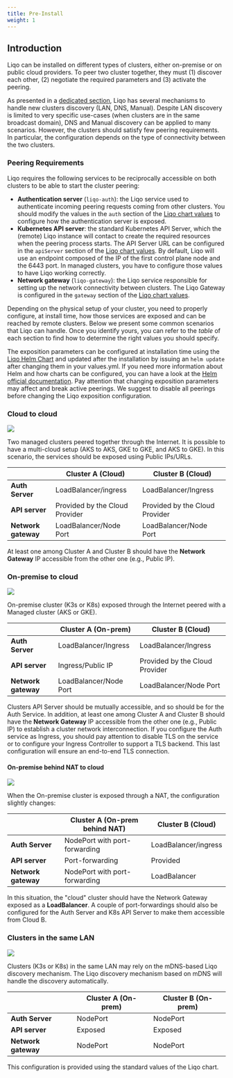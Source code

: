 ```yaml
---
title: Pre-Install
weight: 1
---
```


## Introduction

Liqo can be installed on different types of clusters, either on-premise or on public cloud providers. To peer two cluster together, they must (1) discover each other, (2) negotiate the required parameters and (3) activate the peering.

As presented in a [dedicated section](/user/post-install/discovery), Liqo has several mechanisms to handle new clusters discovery (LAN, DNS, Manual). Despite LAN discovery is limited to very specific use-cases (when clusters are in the same broadcast domain), DNS and Manual discovery can be applied to many scenarios.
However, the clusters should satisfy few peering requirements. In particular, the configuration depends on the type of connectivity between the two clusters. 

### Peering Requirements

Liqo requires the following services to be reciprocally accessible on both clusters to be able to start the cluster peering:

* **Authentication server** (`liqo-auth`): the Liqo service used to authenticate incoming peering requests coming from other clusters. You should modify the values in the ``auth`` section of the [Liqo chart values](/user/install/chart_values) to configure how the authentication server is exposed.
* **Kubernetes API server**: the standard Kubernetes API Server, which the (remote) Liqo instance will contact to create the required resources when the peering process starts. The API Server URL can be configured in the ``apiServer`` section of the [Liqo chart values](/user/install/chart_values). By default, Liqo will use an endpoint composed of the IP of the first control plane node and the 6443 port. In managed clusters, you have to configure those values to have Liqo working correctly.
* **Network gateway** (`liqo-gateway`): the Liqo service responsible for setting up the network connectivity between clusters. The Liqo Gateway is configured in the ``gateway`` section of the [Liqo chart values](/user/install/chart_values).

Depending on the physical setup of your cluster, you need to properly configure, at install time, how those services are exposed and can be reached by remote clusters. Below we present some common scenarios that Liqo can handle. Once you identify yours, you can refer to the *table* of each section to find how to determine the right values you should specify.

The exposition parameters can be configured at installation time using the [Liqo Helm Chart](/user/install/chart_values) and updated after the installation by issuing an ``helm update`` after changing them in your values.yml. If you need more information about Helm and how charts can be configured, you can have a look at the [Helm official documentation](https://helm.sh/docs/). Pay attention that changing exposition parameters may affect and break active peerings. We suggest to disable all peerings before changing the Liqo exposition configuration.

### Cloud to cloud

![](/images/scenarios/cloud-to-cloud.svg)

Two managed clusters peered together through the Internet. It is possible to have a multi-cloud setup (AKS to AKS, GKE to GKE, and AKS to GKE). In this scenario, the services should be exposed using Public IPs/URLs.

|           | Cluster A (Cloud) | Cluster B (Cloud) |
| --------- | ----------------- | ----------------- | 
| **Auth Server** |  LoadBalancer/ingress | LoadBalancer/Ingress |
| **API server** | Provided by the Cloud Provider| Provided by the Cloud Provider |
| **Network gateway** | LoadBalancer/Node Port | LoadBalancer/Node Port |

At least one among Cluster A and Cluster B should have the **Network Gateway** IP accessible from the other one (e.g., Public IP).

### On-premise to cloud

![](/images/scenarios/on-prem-to-cloud.svg)

On-premise cluster (K3s or K8s) exposed through the Internet peered with a Managed cluster (AKS or GKE).

|           | Cluster A (On-prem) | Cluster B (Cloud) |
| --------- | ------------------- | ----------------- |
| **Auth Server** |  LoadBalancer/Ingress | LoadBalancer/Ingress |
| **API server** | Ingress/Public IP | Provided by the Cloud Provider |
| **Network gateway** | LoadBalancer/Node Port | LoadBalancer/Node Port |

Clusters API Server should be mutually accessible, and so should be for the Auth Service.
In addition, at least one among Cluster A and Cluster B should have the **Network Gateway** IP accessible from the other one (e.g., Public IP) to establish a cluster network interconnection. If you configure the Auth service as Ingress, you should pay attention to disable TLS on the service or to configure your Ingress Controller to support a TLS backend. This last configuration will ensure an end-to-end TLS connection.

#### On-premise behind NAT to cloud

![](/images/scenarios/on-prem-nat-to-cloud.svg)

When the On-premise cluster is exposed through a NAT, the configuration slightly changes:

|           | Cluster A (On-prem behind NAT) | Cluster B (Cloud) |
| --------- | ------------------------------ | ----------------- |
| **Auth Server** |  NodePort with port-forwarding | LoadBalancer/ingress |
| **API server** | Port-forwarding | Provided |
| **Network gateway** | NodePort with port-forwarding | LoadBalancer |

In this situation, the "cloud" cluster should have the Network Gateway exposed as a **LoadBalancer**. A couple of port-forwardings should also be configured for the Auth Server and K8s API Server to make them accessible from Cloud B.

### Clusters in the same LAN

![](/images/scenarios/on-prem-to-on-prem.svg)

Clusters (K3s or K8s) in the same LAN may rely on the mDNS-based Liqo discovery mechanism.
The Liqo discovery mechanism based on mDNS will handle the discovery automatically. 

|           | Cluster A (On-prem) | Cluster B (On-prem) |
| --------- | ------------------- | ------------------- |
| **Auth Server** |  NodePort | NodePort |
| **API server** | Exposed | Exposed |
| **Network gateway** | NodePort | NodePort |

This configuration is provided using the standard values of the Liqo chart.
